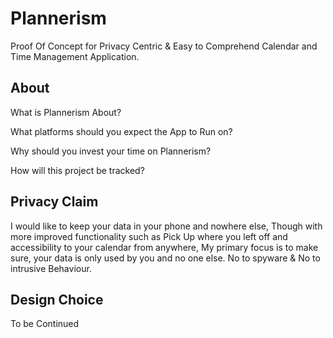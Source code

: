 # Plannerism
Proof Of Concept for Privacy Centric & Easy to Comprehend Calendar and Time Management Application.

## About
What is Plannerism About?

What platforms should you expect the App to Run on?

Why should you invest your time on Plannerism?

How will this project be tracked?

## Privacy Claim
I would like to keep your data in your phone and nowhere else, Though with more improved functionality such as Pick Up where you left off and accessibility to your calendar from anywhere, My primary focus is to make sure, your data is only used by you and no one else. No to spyware & No to intrusive Behaviour.

## Design Choice
To be Continued